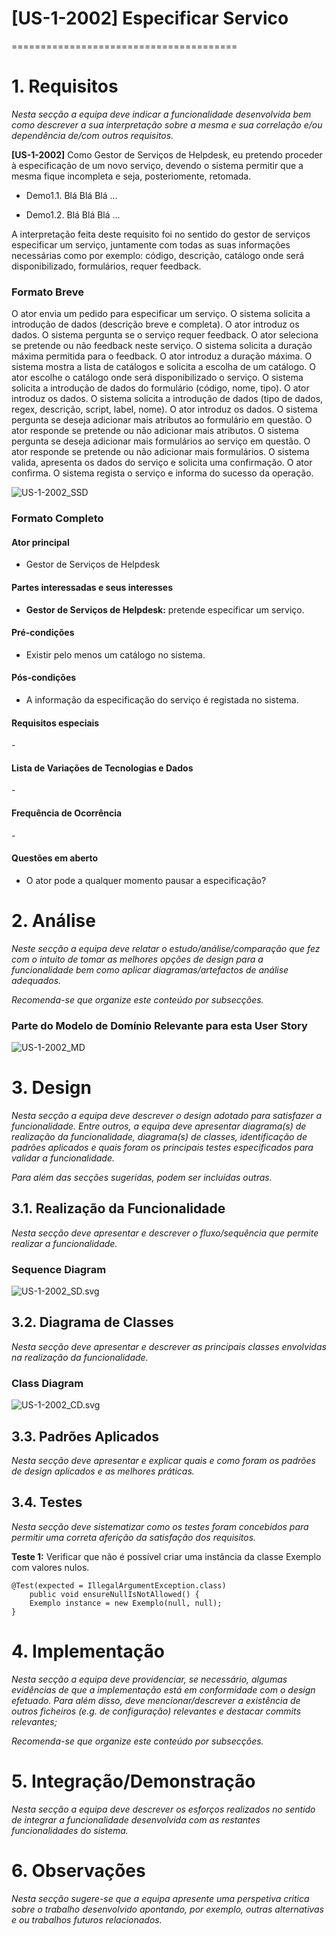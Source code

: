 # [US-1-2002] Especificar Servico
=======================================


# 1. Requisitos

*Nesta secção a equipa deve indicar a funcionalidade desenvolvida bem como descrever a 
sua interpretação sobre a mesma e sua correlação e/ou dependência de/com outros requisitos.*

**[US-1-2002]** Como Gestor de Serviços de Helpdesk, eu pretendo proceder à especificação de 
um novo serviço, devendo o sistema permitir que a mesma fique incompleta e seja, posteriomente, retomada.

- Demo1.1. Blá Blá Blá ...

- Demo1.2. Blá Blá Blá ...

A interpretação feita deste requisito foi no sentido do gestor de serviços especificar um serviço, 
juntamente com todas as suas informações necessárias como por exemplo: código, descrição, catálogo 
onde será disponibilizado, formulários, requer feedback.

### Formato Breve

O ator envia um pedido para especificar um serviço. O sistema solicita a introdução de dados (descrição breve
 e completa). O ator introduz os dados. O sistema pergunta se o serviço requer feedback. O ator seleciona se
  pretende ou não feedback neste serviço. O sistema solicita a duração máxima permitida para o feedback.
  O ator introduz a duração máxima. O sistema mostra a lista de catálogos e solicita
a escolha de um catálogo. O ator escolhe o catálogo onde será disponibilizado o serviço. O sistema solicita
a introdução de dados do formulário (código, nome, tipo). O ator introduz os dados. O sistema solicita a 
introdução de dados (tipo de dados, regex, descrição, script, label, nome). O ator introduz os dados.
O sistema pergunta se deseja adicionar mais atributos ao formulário em questão. O ator responde se pretende
ou não adicionar mais atributos. O sistema pergunta se deseja adicionar mais formulários ao serviço em questão.
O ator responde se pretende ou não adicionar mais formulários. O sistema valida, apresenta os dados do serviço 
e solicita uma confirmação. O ator confirma. O sistema regista o serviço e informa do sucesso da operação.

![US-1-2002_SSD](US-1-2002_SSD.svg)

### Formato Completo

#### Ator principal

* Gestor de Serviços de Helpdesk

#### Partes interessadas e seus interesses

* **Gestor de Serviços de Helpdesk:** pretende especificar um serviço.

#### Pré-condições

* Existir pelo menos um catálogo no sistema.

#### Pós-condições

* A informação da especificação do serviço é registada no sistema.

#### Requisitos especiais

\-

#### Lista de Variações de Tecnologias e Dados

\-

#### Frequência de Ocorrência

\-

#### Questões em aberto

* O ator pode a qualquer momento pausar a especificação?

# 2. Análise

*Neste secção a equipa deve relatar o estudo/análise/comparação que fez com o intuito de tomar as melhores opções de design para a funcionalidade bem como aplicar diagramas/artefactos de análise adequados.*

*Recomenda-se que organize este conteúdo por subsecções.*

### Parte do Modelo de Domínio Relevante para esta User Story

![US-1-2002_MD](US-1-2002_MD.svg)

# 3. Design

*Nesta secção a equipa deve descrever o design adotado para satisfazer a funcionalidade. Entre outros, a equipa deve apresentar diagrama(s) de realização da funcionalidade, diagrama(s) de classes, identificação de padrões aplicados e quais foram os principais testes especificados para validar a funcionalidade.*

*Para além das secções sugeridas, podem ser incluídas outras.*

## 3.1. Realização da Funcionalidade

*Nesta secção deve apresentar e descrever o fluxo/sequência que permite realizar a funcionalidade.*

###	Sequence Diagram

![US-1-2002_SD.svg](US-1-2002_SD_SaveDraft.svg)

## 3.2. Diagrama de Classes

*Nesta secção deve apresentar e descrever as principais classes envolvidas na realização da funcionalidade.*

###	Class Diagram

![US-1-2002_CD.svg](US-1-2002_CD.svg)

## 3.3. Padrões Aplicados

*Nesta secção deve apresentar e explicar quais e como foram os padrões de design aplicados e as melhores práticas.*

## 3.4. Testes 
*Nesta secção deve sistematizar como os testes foram concebidos para permitir uma correta aferição da satisfação dos requisitos.*

**Teste 1:** Verificar que não é possível criar uma instância da classe Exemplo com valores nulos.

	@Test(expected = IllegalArgumentException.class)
		public void ensureNullIsNotAllowed() {
		Exemplo instance = new Exemplo(null, null);
	}

# 4. Implementação

*Nesta secção a equipa deve providenciar, se necessário, algumas evidências de que a implementação está em conformidade com o design efetuado. Para além disso, deve mencionar/descrever a existência de outros ficheiros (e.g. de configuração) relevantes e destacar commits relevantes;*

*Recomenda-se que organize este conteúdo por subsecções.*

# 5. Integração/Demonstração

*Nesta secção a equipa deve descrever os esforços realizados no sentido de integrar a funcionalidade desenvolvida com as restantes funcionalidades do sistema.*

# 6. Observações

*Nesta secção sugere-se que a equipa apresente uma perspetiva critica sobre o trabalho desenvolvido apontando, por exemplo, outras alternativas e ou trabalhos futuros relacionados.*



